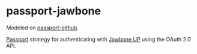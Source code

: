 passport-jawbone
================

Modeled on [passport-github](http://github.com/jaredhanson/passport-github).

[Passport](http://passportjs.org/) strategy for authenticating with [Jawbone UP](http://www.jawbone.com/up/developer)
using the OAuth 2.0 API.

